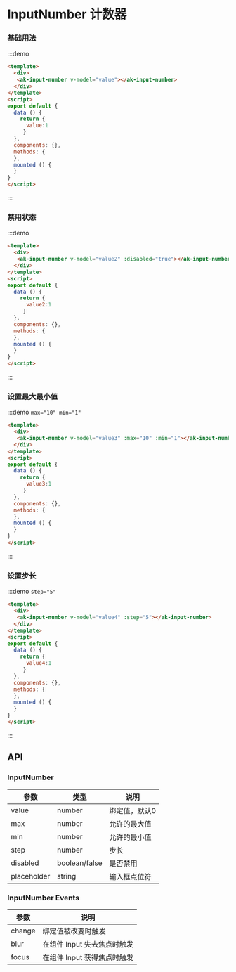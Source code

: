 # InputNumber 计数器

<script>
export default {
  data () {
    return {
      value:1,
      value2:1,
      value3:1,
      value4:1
     }
  },
  components: {},
  methods: {
  },
  mounted () {
  }
}
</script>

### 基础用法
:::demo 
```html
<template>
  <div>
   <ak-input-number v-model="value"></ak-input-number>
  </div>
</template>
<script>
export default {
  data () {
    return {
      value:1
     }
  },
  components: {},
  methods: {
  },
  mounted () {
  }
}
</script>

```
:::

### 禁用状态
:::demo 
```html
<template>
  <div>
   <ak-input-number v-model="value2" :disabled="true"></ak-input-number>
  </div>
</template>
<script>
export default {
  data () {
    return {
      value2:1
     }
  },
  components: {},
  methods: {
  },
  mounted () {
  }
}
</script>

```
:::

### 设置最大最小值
:::demo `max="10" min="1"`
```html
<template>
  <div>
   <ak-input-number v-model="value3" :max="10" :min="1"></ak-input-number>
  </div>
</template>
<script>
export default {
  data () {
    return {
      value3:1
     }
  },
  components: {},
  methods: {
  },
  mounted () {
  }
}
</script>

```
:::


### 设置步长
:::demo `step="5"`
```html
<template>
  <div>
   <ak-input-number v-model="value4" :step="5"></ak-input-number>
  </div>
</template>
<script>
export default {
  data () {
    return {
      value4:1
     }
  },
  components: {},
  methods: {
  },
  mounted () {
  }
}
</script>

```
:::

## API
### InputNumber
|参数|类型|说明|
|-|-|-|
|value          | number       |绑定值，默认0|
|max            | number       |允许的最大值|
|min            | number       |允许的最小值|
|step           | number       |步长|
|disabled       | boolean/false|是否禁用|
|placeholder    | string       |输入框点位符|

### InputNumber Events
|参数|说明|
|-|-|
|change          | 绑定值被改变时触发|
|blur            | 在组件 Input 失去焦点时触发|
|focus           | 在组件 Input 获得焦点时触发|
